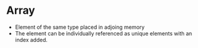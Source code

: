 # Array



* Element of the same type placed in adjoing memory
* The element can be individually referenced as unique elements with an index added.

